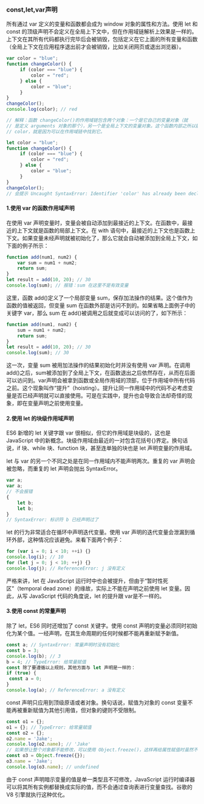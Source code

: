 ### const,let,var声明
所有通过 var 定义的变量和函数都会成为 window 对象的属性和方法。使用 let 和 const 的顶级声明不会定义在全局上下文中，但在作用域链解析上效果是一样的。上下文在其所有代码都执行完毕后会被销毁，包括定义在它上面的所有变量和函数（全局上下文在应用程序退出前才会被销毁，比如关闭网页或退出浏览器）。
```js
var color = "blue"; 
function changeColor() { 
     if (color === "blue") { 
         color = "red"; 
     } else { 
         color = "blue"; 
     } 
} 
changeColor();
console.log(color); // red

// 解释：函数 changeColor()的作用域链包含两个对象：一个是它自己的变量对象（就
// 是定义 arguments 对象的那个），另一个是全局上下文的变量对象。这个函数内部之所以能够访问变量
// color，就是因为可以在作用域链中找到它。

let color = "blue"; 
function changeColor() { 
     if (color === "blue") { 
         color = "red"; 
     } else { 
         color = "blue"; 
     } 
} 
changeColor();
// 会提示 Uncaught SyntaxError: Identifier 'color' has already been declared，let 或者 const 声明的变量只会在当前作用域下，不会成为上下文对象的属性
```
#### 1.使用 var 的函数作用域声明
在使用 var 声明变量时，变量会被自动添加到最接近的上下文。在函数中，最接近的上下文就是函数的局部上下文。在 with 语句中，最接近的上下文也是函数上下文。如果变量未经声明就被初始化了，那么它就会自动被添加到全局上下文，如下面的例子所示：
```js
function add(num1, num2) {
    var sum = num1 + num2;
    return sum;
}
let result = add(10, 20); // 30
console.log(sum); // 报错：sum 在这里不是有效变量
```
这里，函数 add()定义了一个局部变量 sum，保存加法操作的结果。这个值作为函数的值被返回，但变量 sum 在函数外部是访问不到的。如果省略上面例子中的关键字 var，那么 sum 在 add()被调用之后就变成可以访问的了，如下所示：
```js
function add(num1, num2) {
    sum = num1 + num2;
    return sum;
}
let result = add(10, 20); // 30
console.log(sum); // 30
```
这一次，变量 sum 被用加法操作的结果初始化时并没有使用 var 声明。在调用 add()之后，sum被添加到了全局上下文，在函数退出之后依然存在，从而在后面可以访问到。var声明会被拿到函数或全局作用域的顶部，位于作用域中所有代码之前。这个现象叫作“提升”（hoisting）。提升让同一作用域中的代码不必考虑变量是否已经声明就可以直接使用。可是在实践中，提升也会导致合法却奇怪的现象，即在变量声明之前使用变量。
#### 2.使用 let 的块级作用域声明
ES6 新增的 let 关键字跟 var 很相似，但它的作用域是块级的，这也是 JavaScript 中的新概念。块级作用域由最近的一对包含花括号{}界定。换句话说，if 块、while 块、function 块，甚至连单独的块也是 let 声明变量的作用域。

let 与 var 的另一个不同之处是在同一作用域内不能声明两次。重复的 var 声明会被忽略，而重复的 let 声明会抛出 SyntaxError。
```js
var a;
var a;
// 不会报错
{
    let b;
    let b;
}
// SyntaxError: 标识符 b 已经声明过了
```
let 的行为非常适合在循环中声明迭代变量。使用 var 声明的迭代变量会泄漏到循环外部，这种情况应该避免。来看下面两个例子：
```js
for (var i = 0; i < 10; ++i) {}
console.log(i); // 10
for (let j = 0; j < 10; ++j) {}
console.log(j); // ReferenceError: j 没有定义
```
严格来讲，let 在 JavaScript 运行时中也会被提升，但由于“暂时性死区”（temporal dead zone）的缘故，实际上不能在声明之前使用 let 变量。因此，从写 JavaScript 代码的角度说，let 的提升跟 var是不一样的。
#### 3.使用 const 的常量声明
除了 let，ES6 同时还增加了 const 关键字。使用 const 声明的变量必须同时初始化为某个值。一经声明，在其生命周期的任何时候都不能再重新赋予新值。
```js
const a; // SyntaxError: 常量声明时没有初始化
const b = 3;
console.log(b); // 3
b = 4; // TypeError: 给常量赋值
const 除了要遵循以上规则，其他方面与 let 声明是一样的：
if (true) { 
 const a = 0; 
} 
console.log(a); // ReferenceError: a 没有定义
```
const 声明只应用到顶级原语或者对象。换句话说，赋值为对象的 const 变量不能再被重新赋值为其他引用值，但对象的键则不受限制。
```js
const o1 = {};
o1 = {}; // TypeError: 给常量赋值
const o2 = {};
o2.name = 'Jake';
console.log(o2.name); // 'Jake'
// 如果想让整个对象都不能修改，可以使用 Object.freeze()，这样再给属性赋值时虽然不会报错，但会静默失败：
const o3 = Object.freeze({});
o3.name = 'Jake';
console.log(o3.name); // undefined
```
由于 const 声明暗示变量的值是单一类型且不可修改，JavaScript 运行时编译器可以将其所有实例都替换成实际的值，而不会通过查询表进行变量查找。谷歌的 V8 引擎就执行这种优化。